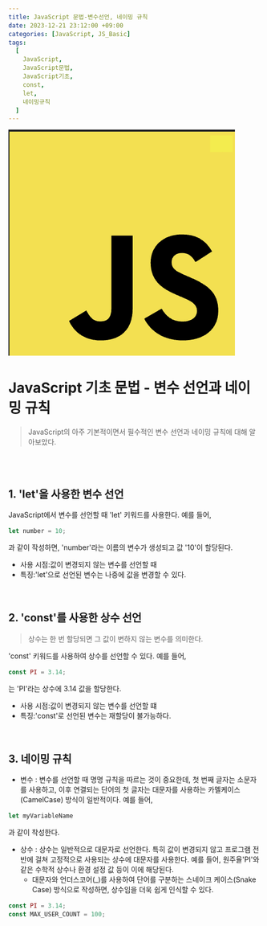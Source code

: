 ```yaml
---
title: JavaScript 문법-변수선언, 네이밍 규칙
date: 2023-12-21 23:12:00 +09:00
categories: [JavaScript, JS_Basic]
tags:
  [
    JavaScript,
    JavaScript문법,
    JavaScript기초,
    const,
    let,
    네이밍규칙
  ]
---
```


![JS](/images/JavaScript.png)

# JavaScript 기초 문법 - 변수 선언과 네이밍 규칙
>JavaScript의 아주 기본적이면서 필수적인 변수 선언과 네이밍 규칙에 대해 알아보았다.

<br>
<br>

## 1. 'let'을 사용한 변수 선언
JavaScript에서 변수를 선언할 때 'let' 키워드를 사용한다. 예를 들어, 

```javascript
let number = 10;
```
과 같이 작성하면, 'number'라는 이름의 변수가 생성되고 값 '10'이 할당된다.
- 사용 시점:값이 변경되지 않는 변수를 선언할 때
- 특징:'let'으로 선언된 변수는 나중에 값을 변경할 수 있다.

<br>

## 2. 'const'를 사용한 상수 선언
>상수는 한 번 할당되면 그 값이 변하지 않는 변수를 의미한다.

'const' 키워드를 사용하여 상수를 선언할 수 있다. 예를 들어,
```javascript
const PI = 3.14;
```
는 'PI'라는 상수에 3.14 값을 할당한다.
- 사용 시점:값이 변경되지 않는 변수를 선언할 떄
- 특징:'const'로 선언된 변수는 재할당이 불가능하다.

<br>

## 3. 네이밍 규칙
- 변수 : 변수를 선언할 때 명명 규칙을 따르는 것이 중요한데, 첫 번째 글자는 소문자를 사용하고, 이후 연결되는 단어의 첫 글자는 대문자를 사용하는 카멜케이스(CamelCase) 방식이 일반적이다. 예를 들어,
```javascript
let myVariableName
```
과 같이 착성한다.

- 상수 : 상수는 일반적으로 대문자로 선언한다. 특히 값이 변경되지 않고 프로그램 전반에 걸쳐 고정적으로 사용되는 상수에 대문자를 사용한다. 예를 들어, 원주율'PI'와 같은 수학적 상수나 환경 설정 값 등이 이에 해당된다.
  - 대문자와 언더스코어(_)를 사용하여 단어를 구분하는 스네이크 케이스(Snake Case) 방식으로 작성하면, 상수임을 더욱 쉽게 인식할 수 있다.

```javascript
const PI = 3.14;
const MAX_USER_COUNT = 100;
```